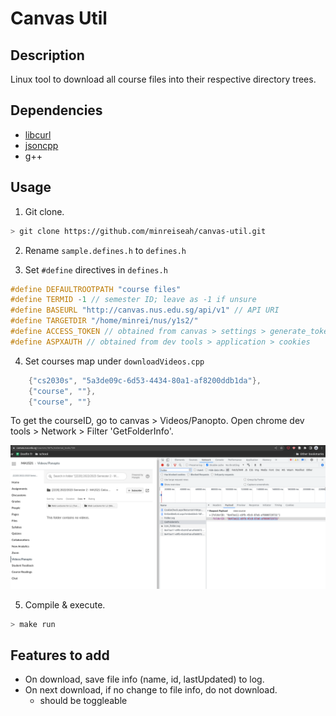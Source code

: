 # Canvas Util

## Description

Linux tool to download all course files into their respective directory trees.

## Dependencies

- [libcurl](https://unix.stackexchange.com/questions/452515/how-to-install-libcurl)
- [jsoncpp](https://github.com/open-source-parsers/jsoncpp)
- g++

## Usage

1. Git clone.
```bash
> git clone https://github.com/minreiseah/canvas-util.git
```

2. Rename `sample.defines.h` to `defines.h`

3. Set `#define` directives in `defines.h`
```cpp
#define DEFAULTROOTPATH "course files"
#define TERMID -1 // semester ID; leave as -1 if unsure
#define BASEURL "http://canvas.nus.edu.sg/api/v1" // API URI
#define TARGETDIR "/home/minrei/nus/y1s2/"
#define ACCESS_TOKEN // obtained from canvas > settings > generate_token
#define ASPXAUTH // obtained from dev tools > application > cookies
```

4. Set courses map under `downloadVideos.cpp`
```cpp
    {"cs2030s", "5a3de09c-6d53-4434-80a1-af8200ddb1da"},
    {"course", ""},
    {"course", ""}
```
To get the courseID, go to canvas > Videos/Panopto. Open chrome dev tools > Network > Filter 'GetFolderInfo'.

![](getFolderInfo.png)


5. Compile & execute.
```bash
> make run
```

## Features to add

- On download, save file info (name, id, lastUpdated) to log.
- On next download, if no change to file info, do not download.
    - should be toggleable
